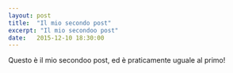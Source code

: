 ```yaml
---
layout: post
title:  "Il mio secondo post"
excerpt: "Il mio secondoo post"
date:   2015-12-10 18:30:00
---
```


Questo è il mio secondoo post, ed è praticamente uguale al primo!

